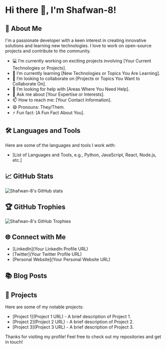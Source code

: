 # Hi there 👋, I'm Shafwan-8!

## 🚀 About Me
I'm a passionate developer with a keen interest in creating innovative solutions and learning new technologies. I love to work on open-source projects and contribute to the community.

- 💻 I’m currently working on exciting projects involving [Your Current Technologies or Projects].
- 🌱 I’m currently learning [New Technologies or Topics You Are Learning].
- 👯 I’m looking to collaborate on [Projects or Topics You Want to Collaborate On].
- 🤔 I’m looking for help with [Areas Where You Need Help].
- 💬 Ask me about [Your Expertise or Interests].
- 📫 How to reach me: [Your Contact Information].
- 😄 Pronouns: They/Them.
- ⚡ Fun fact: [A Fun Fact About You].

## 🛠️ Languages and Tools
Here are some of the languages and tools I work with:

- [List of Languages and Tools, e.g., Python, JavaScript, React, Node.js, etc.]

## 📈 GitHub Stats
![Shafwan-8's GitHub stats](https://github-readme-stats.vercel.app/api?username=Shafwan-8&show_icons=true&theme=radical)

## 🏆 GitHub Trophies
![Shafwan-8's GitHub Trophies](https://github-profile-trophy.vercel.app/?username=Shafwan-8&theme=onedark)

## 🌐 Connect with Me
- [LinkedIn](Your LinkedIn Profile URL)
- [Twitter](Your Twitter Profile URL)
- [Personal Website](Your Personal Website URL)

## 📚 Blog Posts
<!-- BLOG-POST-LIST:START -->
<!-- BLOG-POST-LIST:END -->

## 📂 Projects
Here are some of my notable projects:

- [Project 1](Project 1 URL) - A brief description of Project 1.
- [Project 2](Project 2 URL) - A brief description of Project 2.
- [Project 3](Project 3 URL) - A brief description of Project 3.

Thanks for visiting my profile! Feel free to check out my repositories and get in touch!
